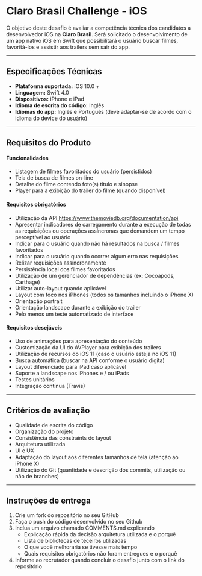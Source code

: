 Claro Brasil Challenge - iOS
===================

O objetivo deste desafio é avaliar a competência técnica dos candidatos a desenvolvedor iOS na **Claro Brasil**. Será solicitado o desenvolvimento de um app nativo iOS em Swift que possibilitará o usuário buscar filmes, favoritá-los e assistir aos trailers sem sair do app.

----------

Especificações Técnicas
-------------

- **Plataforma suportada:** iOS 10.0 +
- **Linguagem:** Swift 4.0
- **Dispositivos:** iPhone e iPad
- **Idioma de escrita do código:** Inglês
- **Idiomas do app:** Inglês e Português (deve adaptar-se de acordo com o idioma do device do usuário)

----------

Requisitos do Produto
-------------

#### Funcionalidades

 - Listagem de filmes favoritados do usuário (persistidos)
 - Tela de busca de filmes on-line
 - Detalhe do filme contendo foto(s) título e sinopse
 - Player para a exibição do trailer do filme (quando disponível)

#### Requisitos obrigatórios

 - Utilização da API https://www.themoviedb.org/documentation/api
 - Apresentar indicadores de carregamento durante a execução de todas as requisições ou operações assíncronas que demandem um tempo perceptível ao usuário
 - Indicar para o usuário quando não há resultados na busca / filmes favoritados
 - Indicar para o usuário quando ocorrer algum erro nas requisições
 - Relizar requisições assíncronamente
 - Persistência local dos filmes favoritados
 - Utilização de um gerenciador de dependências (ex: Cocoapods, Carthage)
 - Utilizar auto-layout quando aplicável
 - Layout com foco nos iPhones (todos os tamanhos incluindo o iPhone X)
 - Orientação portrait
 - Orientação landscape durante a exibição do trailer
 - Pelo menos um teste automatizado de interface

#### Requisitos desejáveis

 - Uso de animações para apresentação do conteúdo
 - Customização da UI do AVPlayer para exibição dos trailers
 - Utilização de recursos do iOS 11 (caso o usuário esteja no iOS 11)
 - Busca automática (buscar na API conforme o usuário digita)
 - Layout diferenciado para iPad caso aplicável
 - Suporte a landscape nos iPhones e / ou iPads
 - Testes unitários
 - Integração contínua (Travis)

----------

Critérios de avaliação
-------------

 - Qualidade de escrita do código
 - Organização do projeto
 - Consistência das constraints do layout
 - Arquitetura utilizada
 - UI e UX
 - Adaptação do layout aos diferentes tamanhos de tela (atenção ao iPhone X)
 - Utilização do Git (quantidade e descrição dos commits, utilização ou não de branches)

----------

Instruções de entrega
-------------

 1. Crie um fork do repositório no seu GitHub
 2. Faça o push do código desenvolvido no seu Github
 3. Inclua um arquivo chamado COMMENTS.md explicando
	 - Explicação rápida da decisão arquitetura utilizada e o porquê
	 - Lista de bibliotecas de teceiros utilizadas
	 - O que você melhoraria se tivesse mais tempo
	 - Quais requisitos obrigatórios não foram entregues e o porquê 
 4. Informe ao recrutador quando concluir o desafio junto com o link do repositório
